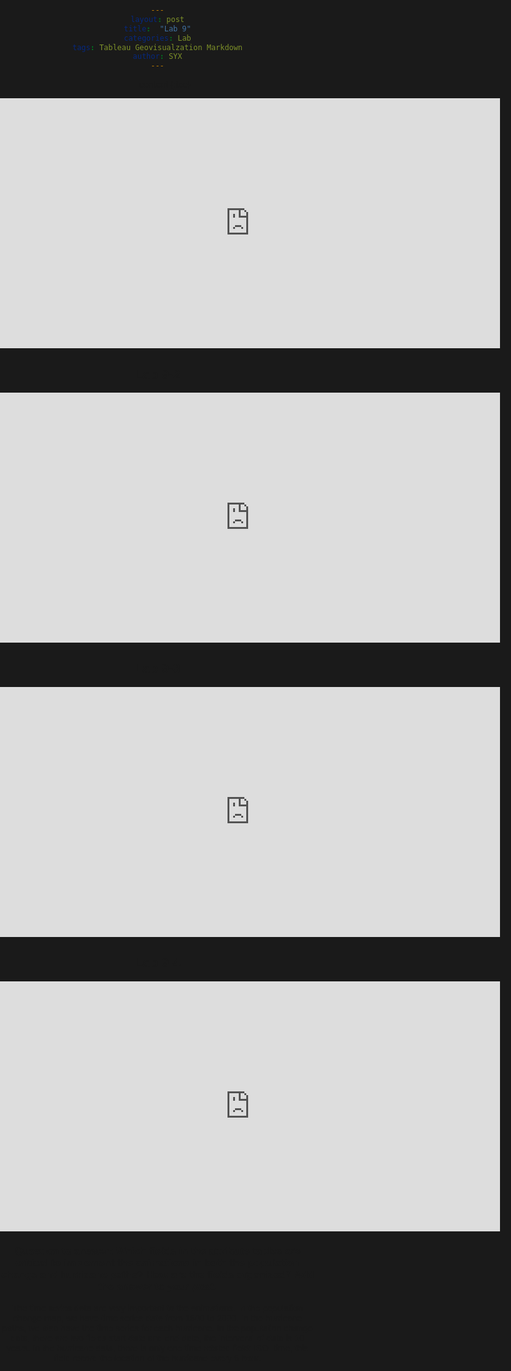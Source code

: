 ```yaml
---
layout: post
title:  "Lab 9"
categories: Lab
tags: Tableau Geovisualzation Markdown
author: SYX
---
```


* content
{:toc}









<html>
<head>
        <meta name="DC.date" content="2019-04-09 11:44:19 上午" />
        <meta name="DC.language" content="ENU" />

<meta name="google" value="notranslate" /> 
<meta http-equiv="Content-Type" content="text/html; charset=utf-8" />
<meta http-equiv="X-UA-Compatible" content="IE=edge,chrome=1">
<title>Created by Camtasia 2018</title>

<style>
html, body {
	margin: 0px;
	padding: 0px;
	font-family:Verdana, Geneva, sans-serif;
	background-color: #1a1a1a;
	text-align: center;
	width: 100%;
    height: 100%; 
}

</style>

<link href="Untitled Project_embed.css" rel="stylesheet" type="text/css">
</head>
<body>

<iframe width="800" height="400" src="https://www.blogger.com/video.g?token=AD6v5dz78xQ7Wq-WLtbrcbsyNyZpgQmcrC20uOt3pvtya99agxfW-xyZ6Ju5YZiu__16dtzzeeaTB-zwZGCym0QwXK-eFWM1QaFQ4WXZHVnw-uqmgS24_Y9Zf4abY-HwezZG6Fw-AeLI" frameborder="0" allowfullscreen ></iframe>




## Lab 9-2

<iframe width="800" height="400" src="https://www.blogger.com/video.g?token=AD6v5dwCqEHGdK_XyI5thaFX4Q1AVS8RneeZTkhW8ZHRUFqrIuVAy4twtZaGpubzJrtzg0gb1nZcbhZA1cbKP_OEnsk46KYlApNPZpmaquVxulVUlQh-QYocCzz0Cujn_sv1ocO0Mgn-" frameborder="0" allowfullscreen></iframe>

## Lab 9-3

<iframe width="800" height="400" src="https://www.blogger.com/video.g?token=AD6v5dxr2Lb2PCbQo09KzwfK8at7Tzw2rTD85t56nlsMa9ShZwwuHhvR4RScwGS88U5NQh9IfnbvlJ68GAYGG-CywUi9d5pcN3w77A_QuUuWtmSvF9L8s035-kYiUXnk5Vz8zLZOfOUX" frameborder="0" allowfullscreen></iframe>

## Lab 9-4

<iframe width="800" height="400" src="https://www.blogger.com/video.g?token=AD6v5dznwY8EoOMfg8cui-b0uGfZqGgR4xdKIIH0IC8Ziaj6wZ9EDmRFyii8gYCQgjvWplN6l0q9ROTOeDR7oyulU_2Lmc9f_P9vhgIwLv0DiCR1TymCKYxg77MY9H9v19PBeugZ1tA0" frameborder="0" allowfullscreen></iframe>



### Question to answer: Which fields in the attribute tables are critical to implement the animations in both the population change and hurricane paths? How are the fields organized? Add the answer to your post.
   
   The time series data are very important to the animations. In the population change map, we have time series data from 1800 to 2000. In the hurricane paths, we also have the time series for each hurricane. 
   In the population change data, there are two fields start date and end date, the interveral of data is 10 years. In the hurricane data, there is only one time related field: ISO_time, this field record the location of the hurricane every 6 hour.
</body>
</html>